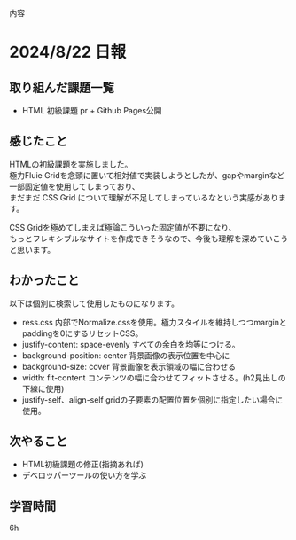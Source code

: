 内容
# 2024/8/22 日報
## 取り組んだ課題一覧
+ HTML 初級課題 pr + Github Pages公開

## 感じたこと
HTMLの初級課題を実施しました。  
極力Fluie Gridを念頭に置いて相対値で実装しようとしたが、gapやmarginなど一部固定値を使用してしまっており、  
まだまだ CSS Grid について理解が不足してしまっているなという実感があります。  

CSS Gridを極めてしまえば極論こういった固定値が不要になり、  
もっとフレキシブルなサイトを作成できそうなので、今後も理解を深めていこうと思います。  

## わかったこと
以下は個別に検索して使用したものになります。
+ ress.css 内部でNormalize.cssを使用。極力スタイルを維持しつつmarginとpaddingを0にするリセットCSS。
+ justify-content: space-evenly すべての余白を均等につける。
+ background-position: center 背景画像の表示位置を中心に
+ background-size: cover 背景画像を表示領域の幅に合わせる
+ width: fit-content  コンテンツの幅に合わせてフィットさせる。(h2見出しの下線に使用)
+ justify-self、align-self gridの子要素の配置位置を個別に指定したい場合に使用。

## 次やること
+ HTML初級課題の修正(指摘あれば)
+ デベロッパーツールの使い方を学ぶ

## 学習時間
6h